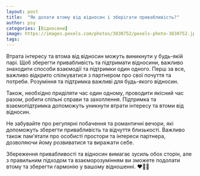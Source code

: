 ```yaml
---
layout: post
title:  "Як долати втому від відносин і зберігати привабливість?"
author: psy
categories: [Відносини]
image: https://images.pexels.com/photos/3830752/pexels-photo-3830752.jpeg?auto=compress&cs=tinysrgb&fit=crop&h=627&w=1200
tags: 
---
```


Втрата інтересу та втома від відносин можуть виникнути у будь-якій парі. Щоб зберегти привабливість та підтримати відносини, важливо знаходити способи взаємодії та підтримки один одного. Перш за все, важливо відкрито спілкуватися з партнером про свої почуття та потреби. Розуміння та підтримка важливі для будь-якого відносин. 

Також, необхідно приділяти час один одному, проводити якісний час разом, робити спільні справи та захоплення. Підтримка та взаємопідтримка допоможуть уникнути втрати інтересу та втоми від відносин. 

Не забувайте про регулярні побачення та романтичні вечори, які допоможуть зберегти привабливість та відчуття близькості. Важливо також пам'ятати про особисті простори та інтереси партнера, дозволяючи йому розвиватися та виражати себе.

Збереження привабливості та відносин вимагає зусиль обох сторін, але з правильним підходом та взаєморозумінням ви зможете подолати втому та зберегти гармонію у вашому відношенні. ❤️🌟🌹


